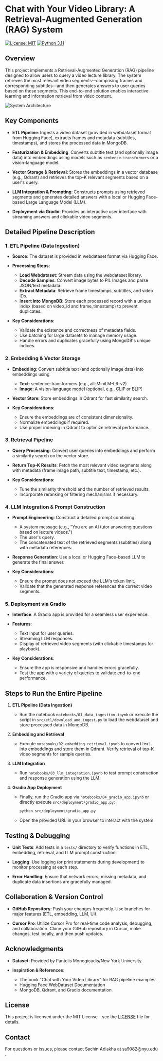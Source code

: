 # Chat with Your Video Library: A Retrieval-Augmented Generation (RAG) System

[![License: MIT](https://img.shields.io/badge/License-MIT-yellow.svg)](https://opensource.org/licenses/MIT)
[![Python 3.11](https://img.shields.io/badge/python-3.11-blue.svg)](https://www.python.org/downloads/release/python-3118/)

## Overview
This project implements a Retrieval-Augmented Generation (RAG) pipeline designed to allow users to query a video lecture library. The system retrieves the most relevant video segments—comprising frames and corresponding subtitles—and then generates answers to user queries based on those segments. This end-to-end solution enables interactive learning and information retrieval from video content.

![System Architecture](docs/system_architecture.png)

## Key Components

- **ETL Pipeline**: Ingests a video dataset (provided in webdataset format from Hugging Face), extracts frames and metadata (subtitles, timestamps), and stores the processed data in MongoDB.
  
- **Featurization & Embedding**: Converts subtitle text (and optionally image data) into embeddings using models such as `sentence-transformers` or a vision-language model.
  
- **Vector Storage & Retrieval**: Stores the embeddings in a vector database (e.g., Qdrant) and retrieves the top-K relevant segments based on a user's query.
  
- **LLM Integration & Prompting**: Constructs prompts using retrieved segments and generates detailed answers with a local or Hugging Face-based Large Language Model (LLM).
  
- **Deployment via Gradio**: Provides an interactive user interface with streaming answers and clickable video segments.

<!-- ## Directory Structure
```
my_project/
├── notebooks/
│   ├── 01_data_ingestion.ipynb        # ETL: loading webdataset and storing into MongoDB
│   ├── 02_embedding_retrieval.ipynb   # Embedding, vector storage, and retrieval demo
│   ├── 03_llm_integration.ipynb       # LLM prompt construction and answer generation
│   └── 04_gradio_app.ipynb            # Gradio interface for end-to-end demo
├── src/
│   ├── etl/
│   │   ├── download_and_ingest.py     # Code to load the webdataset and insert records into MongoDB
│   │   ├── process_sample.py          # Functions to decode samples and extract metadata
│   │   └── utils.py                   # Utility functions for ETL (logging, error handling, etc.)
│   ├── rag_pipeline/
│   │   ├── embedder.py                # Code for generating text and (optionally) image embeddings
│   │   ├── retriever.py               # Functions for querying the vector store (Qdrant)
│   │   ├── generator.py               # LLM integration code for generating responses
│   │   └── prompt_engineering.py      # Functions for constructing prompts from retrieved segments
│   └── deployment/
│       └── gradio_app.py              # Gradio app that ties together the entire pipeline
├── requirements.txt                   # Python dependencies for the project
├── README.md                          # This detailed README file
└── .gitignore                         # Git ignore settings
``` -->
<!-- 
## Installation

1. **Clone the Repository**
   ```bash
   git clone https://github.com/yourusername/your-repo-name.git
   cd your-repo-name
   ```

2. **Set Up a Virtual Environment** (optional but recommended)
   ```bash
   python -m venv venv
   source venv/bin/activate   # On Windows: venv\Scripts\activate
   ```

3. **Install Dependencies**
   ```bash
   pip install -r requirements.txt
   ```

4. **Configure Environment Variables**
   
   Create a `.env` file (or configure your environment) with the following variables:
   ```
   MONGO_URI=mongodb+srv://<username>:<password>@cluster0.xxxxxx.mongodb.net/?retryWrites=true&w=majority
   HF_DATASET_URL=hf://your_huggingface_dataset_path
   QDRANT_URI=http://localhost:6333  # or your Qdrant server URL
   OPENAI_API_KEY=your_openai_api_key  # or alternative LLM service
   ``` -->

## Detailed Pipeline Description

### 1. ETL Pipeline (Data Ingestion)

- **Source**: The dataset is provided in webdataset format via Hugging Face.

- **Processing Steps**:
  - **Load Webdataset**: Stream data using the webdataset library.
  - **Decode Samples**: Convert image bytes to PIL Images and parse JSON/text metadata.
  - **Extract Metadata**: Retrieve frame timestamps, subtitles, and video IDs.
  - **Insert into MongoDB**: Store each processed record with a unique index (based on video_id and frame_timestamp) to prevent duplicates.

- **Key Considerations**:
  - Validate the existence and correctness of metadata fields.
  - Use batching for large datasets to manage memory usage.
  - Handle errors and duplicates gracefully using MongoDB's unique indices.

### 2. Embedding & Vector Storage

- **Embedding**: Convert subtitle text (and optionally image data) into embeddings using:
  - **Text**: sentence-transformers (e.g., all-MiniLM-L6-v2)
  - **Image**: A vision-language model (optional, e.g., CLIP or BLIP)

- **Vector Store**: Store embeddings in Qdrant for fast similarity search.

- **Key Considerations**:
  - Ensure the embeddings are of consistent dimensionality.
  - Normalize embeddings if required.
  - Use proper indexing in Qdrant to optimize retrieval performance.

### 3. Retrieval Pipeline

- **Query Processing**: Convert user queries into embeddings and perform a similarity search on the vector store.

- **Return Top-K Results**: Fetch the most relevant video segments along with metadata (frame image path, subtitle text, timestamp, etc.).

- **Key Considerations**:
  - Tune the similarity threshold and the number of retrieved results.
  - Incorporate reranking or filtering mechanisms if necessary.

### 4. LLM Integration & Prompt Construction

- **Prompt Engineering**: Construct a detailed prompt combining:
  - A system message (e.g., "You are an AI tutor answering questions based on lecture videos.")
  - The user's query.
  - The concatenated text of the retrieved segments (subtitles) along with metadata references.

- **Response Generation**: Use a local or Hugging Face-based LLM to generate the final answer.

- **Key Considerations**:
  - Ensure the prompt does not exceed the LLM's token limit.
  - Validate that the generated response references the correct video segments.

### 5. Deployment via Gradio

- **Interface**: A Gradio app is provided for a seamless user experience.

- **Features**:
  - Text input for user queries.
  - Streaming LLM responses.
  - Display of retrieved video segments (with clickable timestamps for playback).

- **Key Considerations**:
  - Ensure the app is responsive and handles errors gracefully.
  - Test the app with a variety of queries to validate end-to-end performance.

## Steps to Run the Entire Pipeline

1. **ETL Pipeline (Data Ingestion)**
   - Run the notebook `notebooks/01_data_ingestion.ipynb` or execute the script in `src/etl/download_and_ingest.py` to load the webdataset and store processed data in MongoDB.

2. **Embedding and Retrieval**
   - Execute `notebooks/02_embedding_retrieval.ipynb` to convert text into embeddings and store them in Qdrant. Verify retrieval of top-K video segments for sample queries.

3. **LLM Integration**
   - Run `notebooks/03_llm_integration.ipynb` to test prompt construction and response generation using the LLM.

4. **Gradio App Deployment**
   - Finally, run the Gradio app via `notebooks/04_gradio_app.ipynb` or directly execute `src/deployment/gradio_app.py`:
     ```bash
     python src/deployment/gradio_app.py
     ```
   - Open the provided URL in your browser to interact with the system.

## Testing & Debugging

- **Unit Tests**: Add tests in a `tests/` directory to verify functions in ETL, embedding, retrieval, and LLM prompt construction.

- **Logging**: Use logging (or print statements during development) to monitor processing at each step.

- **Error Handling**: Ensure that network errors, missing metadata, and duplicate data insertions are gracefully managed.

## Collaboration & Version Control

- **GitHub Repository**: Push your changes frequently. Use branches for major features (ETL, embedding, LLM, UI).

- **Cursor Pro**: Utilize Cursor Pro for real-time code analysis, debugging, and collaboration. Clone your GitHub repository in Cursor, make changes, test locally, and then push updates.

## Acknowledgments

- **Dataset**: Provided by Pantelis Monogioudis/New York University.

- **Inspiration & References**:
  - The book "Chat with Your Video Library" for RAG pipeline examples.
  - Hugging Face WebDataset Documentation
  - MongoDB, Qdrant, and Gradio documentation.

## License

This project is licensed under the MIT License - see the [LICENSE](LICENSE) file for details.

## Contact

For questions or issues, please contact Sachin Adlakha at sa9082@nyu.edu .